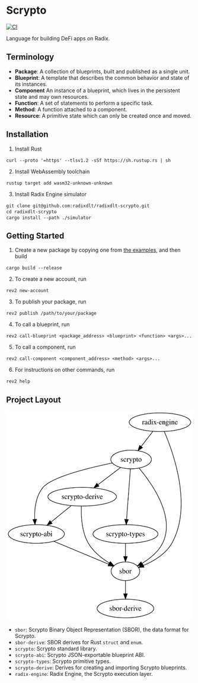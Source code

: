 # Scrypto

[![CI](https://github.com/radixdlt/radixdlt-scrypto/actions/workflows/ci.yml/badge.svg)](https://github.com/radixdlt/radixdlt-scrypto/actions/workflows/ci.yml)

Language for building DeFi apps on Radix.

## Terminology

- **Package**: A collection of blueprints, built and published as a single unit.
- **Blueprint**: A template that describes the common behavior and state of its instances.
- **Component** An instance of a blueprint, which lives in the persistent state and may own resources.
- **Function**: A set of statements to perform a specific task.
- **Method**: A function attached to a component.
- **Resource**: A primitive state which can only be created once and moved.

## Installation

1. Install Rust
```
curl --proto '=https' --tlsv1.2 -sSf https://sh.rustup.rs | sh
```
2. Install WebAssembly toolchain
```
rustup target add wasm32-unknown-unknown
```
3. Install Radix Engine simulator
```
git clone git@github.com:radixdlt/radixdlt-scrypto.git
cd radixdlt-scrypto
cargo install --path ./simulator
```

## Getting Started

1. Create a new package by copying one from [the examples](./examples), and then build
```
cargo build --release
```
2. To create a new account, run
```
rev2 new-account
```
3. To publish your package, run
```
rev2 publish /path/to/your/package
```
4. To call a blueprint, run
```
rev2 call-blueprint <package_address> <blueprint> <function> <args>...
```
5. To call a component, run
```
rev2 call-component <component_address> <method> <args>...
```
6. For instructions on other commands, run
```
rev2 help
```

## Project Layout

![](./assets/crate-dependencies.svg)

- `sbor`: Scrypto Binary Object Representation (SBOR), the data format for Scrypto.
- `sbor-derive`: SBOR derives for Rust `struct` and `enum`.
- `scrypto`: Scrypto standard library.
- `scrypto-abi`: Scrypto JSON-exportable blueprint ABI.
- `scrypto-types`: Scrypto primitive types.
- `scrypto-derive`: Derives for creating and importing Scrypto blueprints.
- `radix-engine`: Radix Engine, the Scrypto execution layer.
